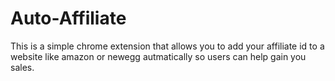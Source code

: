 Auto-Affiliate
==============

<p>This is a simple chrome extension that allows you to add your affiliate id to a website like amazon or newegg autmatically so users can help gain you sales.</p>
